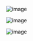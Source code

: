 ![image](https://github.com/user-attachments/assets/01f0e180-20d5-4feb-8ecf-297c7da5a0c2)

![image](https://github.com/user-attachments/assets/86816d9e-6bdd-4e5c-b3d0-0571d7b10e78)

![image](https://github.com/user-attachments/assets/cd2957ea-ab46-4ba1-a309-b78e61952576)
